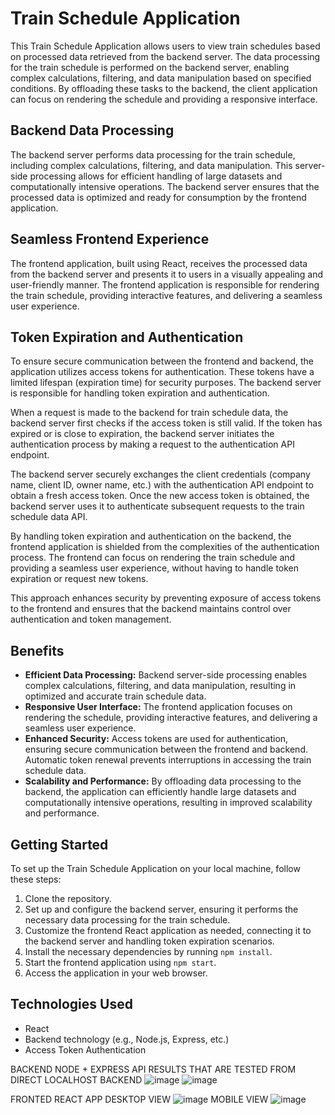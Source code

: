 
# Train Schedule Application

This Train Schedule Application allows users to view train schedules based on processed data retrieved from the backend server. The data processing for the train schedule is performed on the backend server, enabling complex calculations, filtering, and data manipulation based on specified conditions. By offloading these tasks to the backend, the client application can focus on rendering the schedule and providing a responsive interface.

## Backend Data Processing

The backend server performs data processing for the train schedule, including complex calculations, filtering, and data manipulation. This server-side processing allows for efficient handling of large datasets and computationally intensive operations. The backend server ensures that the processed data is optimized and ready for consumption by the frontend application.

## Seamless Frontend Experience

The frontend application, built using React, receives the processed data from the backend server and presents it to users in a visually appealing and user-friendly manner. The frontend application is responsible for rendering the train schedule, providing interactive features, and delivering a seamless user experience.

## Token Expiration and Authentication

To ensure secure communication between the frontend and backend, the application utilizes access tokens for authentication. These tokens have a limited lifespan (expiration time) for security purposes. The backend server is responsible for handling token expiration and authentication.

When a request is made to the backend for train schedule data, the backend server first checks if the access token is still valid. If the token has expired or is close to expiration, the backend server initiates the authentication process by making a request to the authentication API endpoint.

The backend server securely exchanges the client credentials (company name, client ID, owner name, etc.) with the authentication API endpoint to obtain a fresh access token. Once the new access token is obtained, the backend server uses it to authenticate subsequent requests to the train schedule data API.

By handling token expiration and authentication on the backend, the frontend application is shielded from the complexities of the authentication process. The frontend can focus on rendering the train schedule and providing a seamless user experience, without having to handle token expiration or request new tokens.

This approach enhances security by preventing exposure of access tokens to the frontend and ensures that the backend maintains control over authentication and token management.

## Benefits

- **Efficient Data Processing:** Backend server-side processing enables complex calculations, filtering, and data manipulation, resulting in optimized and accurate train schedule data.
- **Responsive User Interface:** The frontend application focuses on rendering the schedule, providing interactive features, and delivering a seamless user experience.
- **Enhanced Security:** Access tokens are used for authentication, ensuring secure communication between the frontend and backend. Automatic token renewal prevents interruptions in accessing the train schedule data.
- **Scalability and Performance:** By offloading data processing to the backend, the application can efficiently handle large datasets and computationally intensive operations, resulting in improved scalability and performance.

## Getting Started

To set up the Train Schedule Application on your local machine, follow these steps:

1. Clone the repository.
2. Set up and configure the backend server, ensuring it performs the necessary data processing for the train schedule.
3. Customize the frontend React application as needed, connecting it to the backend server and handling token expiration scenarios.
4. Install the necessary dependencies by running `npm install`.
5. Start the frontend application using `npm start`.
6. Access the application in your web browser.



## Technologies Used

- React
- Backend technology (e.g., Node.js, Express, etc.)
- Access Token Authentication


BACKEND NODE + EXPRESS
API RESULTS THAT ARE TESTED FROM DIRECT LOCALHOST BACKEND
![image](https://github.com/mohit-kota/affordmed_task/assets/96908137/75751ad9-c716-434d-af40-9a210df40157)
![image](https://github.com/mohit-kota/affordmed_task/assets/96908137/bff51145-0049-428b-904f-78f48e43be5a)

FRONTED REACT APP 
DESKTOP VIEW
![image](https://github.com/mohit-kota/affordmed_task/assets/96908137/b69d20c7-1ca9-47e4-9566-06fe0cbcf6e6)
MOBILE VIEW
![image](https://github.com/mohit-kota/affordmed_task/assets/96908137/154c1e95-4f5f-41e1-9a3f-4cb5c86942d7)

